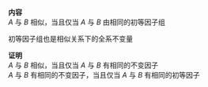 **内容**  
 $A$ 与 $B$ 相似，当且仅当 $A$ 与 $B$ 由相同的初等因子组  
  
初等因子组也是相似关系下的全系不变量  
  
**证明**  
 $A$ 与 $B$ 相似，当且仅当 $A$ 与 $B$ 有相同的不变因子  
 $A$ 与 $B$ 有相同的不变因子，当且仅当 $A$ 与 $B$ 有相同的初等因子  
